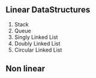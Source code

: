 ## Linear DataStructures
1. Stack
2. Queue
3. Singly Linked List
4. Doubly Linked List
5. Circular Linked List


## Non linear
